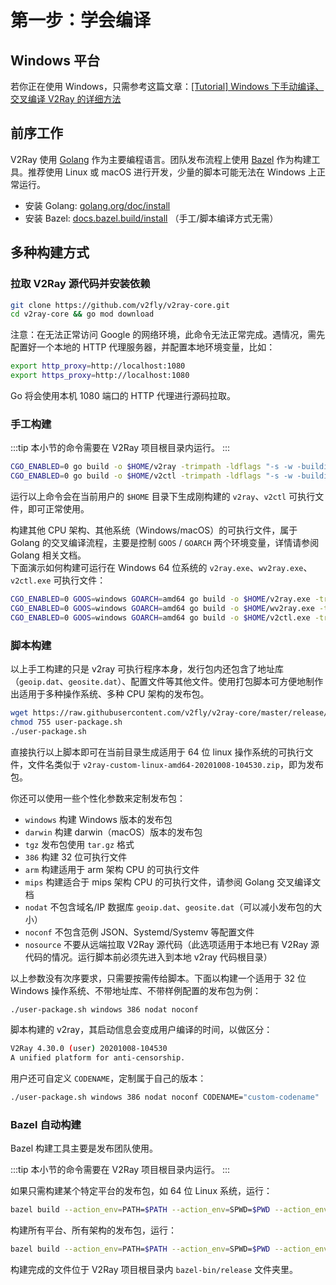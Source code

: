 # 第一步：学会编译

## Windows 平台

若你正在使用 Windows，只需参考这篇文章：[[Tutorial] Windows 下手动编译、交叉编译 V2Ray 的详细方法](https://github.com/v2ray/discussion/issues/756)

## 前序工作

V2Ray 使用 [Golang](https://golang.org/) 作为主要编程语言。团队发布流程上使用 [Bazel](https://bazel.build/) 作为构建工具。推荐使用 Linux 或 macOS 进行开发，少量的脚本可能无法在 Windows 上正常运行。

* 安装 Golang: [golang.org/doc/install](https://golang.org/doc/install)
* 安装 Bazel: [docs.bazel.build/install](https://docs.bazel.build/versions/master/install.html) （手工/脚本编译方式无需）

## 多种构建方式

### 拉取 V2Ray 源代码并安装依赖

```bash
git clone https://github.com/v2fly/v2ray-core.git
cd v2ray-core && go mod download
```

注意：在无法正常访问 Google 的网络环境，此命令无法正常完成。遇情况，需先配置好一个本地的 HTTP 代理服务器，并配置本地环境变量，比如：

```bash
export http_proxy=http://localhost:1080
export https_proxy=http://localhost:1080
```

Go 将会使用本机 1080 端口的 HTTP 代理进行源码拉取。

### 手工构建

:::tip
本小节的命令需要在 V2Ray 项目根目录内运行。
:::

```bash
CGO_ENABLED=0 go build -o $HOME/v2ray -trimpath -ldflags "-s -w -buildid=" ./main
CGO_ENABLED=0 go build -o $HOME/v2ctl -trimpath -ldflags "-s -w -buildid=" -tags confonly ./infra/control/main
```

运行以上命令会在当前用户的 `$HOME` 目录下生成刚构建的 `v2ray`、`v2ctl` 可执行文件，即可正常使用。

构建其他 CPU 架构、其他系统（Windows/macOS）的可执行文件，属于 Golang 的交叉编译流程，主要是控制 `GOOS` / `GOARCH` 两个环境变量，详情请参阅 Golang 相关文档。</br>
下面演示如何构建可运行在 Windows 64 位系统的 `v2ray.exe`、`wv2ray.exe`、`v2ctl.exe` 可执行文件：

```bash
CGO_ENABLED=0 GOOS=windows GOARCH=amd64 go build -o $HOME/v2ray.exe -trimpath -ldflags "-s -w -buildid=" ./main
CGO_ENABLED=0 GOOS=windows GOARCH=amd64 go build -o $HOME/wv2ray.exe -trimpath -ldflags "-s -w -H windowsgui -buildid=" ./main
CGO_ENABLED=0 GOOS=windows GOARCH=amd64 go build -o $HOME/v2ctl.exe -trimpath -ldflags "-s -w -buildid=" -tags confonly ./infra/control/main
```

### 脚本构建

以上手工构建的只是 v2ray 可执行程序本身，发行包内还包含了地址库（`geoip.dat`、`geosite.dat`）、配置文件等其他文件。使用打包脚本可方便地制作出适用于多种操作系统、多种 CPU 架构的发布包。

```bash
wget https://raw.githubusercontent.com/v2fly/v2ray-core/master/release/user-package.sh
chmod 755 user-package.sh
./user-package.sh
```

直接执行以上脚本即可在当前目录生成适用于 64 位 linux 操作系统的可执行文件，文件名类似于 `v2ray-custom-linux-amd64-20201008-104530.zip`，即为发布包。

你还可以使用一些个性化参数来定制发布包：

* `windows` 构建 Windows 版本的发布包
* `darwin` 构建 darwin（macOS）版本的发布包
* `tgz` 发布包使用 `tar.gz` 格式
* `386` 构建 32 位可执行文件
* `arm` 构建适用于 arm 架构 CPU 的可执行文件
* `mips` 构建适合于 mips 架构 CPU 的可执行文件，请参阅 Golang 交叉编译文档
* `nodat` 不包含域名/IP 数据库 `geoip.dat`、`geosite.dat`（可以减小发布包的大小）
* `noconf` 不包含范例 JSON、Systemd/Systemv 等配置文件
* `nosource` 不要从远端拉取 V2Ray 源代码（此选项适用于本地已有 V2Ray 源代码的情况。运行脚本前必须先进入到本地 v2ray 代码根目录）

以上参数没有次序要求，只需要按需传给脚本。下面以构建一个适用于 32 位 Windows 操作系统、不带地址库、不带样例配置的发布包为例：

```bash
./user-package.sh windows 386 nodat noconf
```

脚本构建的 v2ray，其启动信息会变成用户编译的时间，以做区分：

```bash
V2Ray 4.30.0 (user) 20201008-104530
A unified platform for anti-censorship.
```

用户还可自定义 `CODENAME`，定制属于自己的版本：

```bash
./user-package.sh windows 386 nodat noconf CODENAME="custom-codename"
```

### Bazel 自动构建

Bazel 构建工具主要是发布团队使用。

:::tip
本小节的命令需要在 V2Ray 项目根目录内运行。
:::

如果只需构建某个特定平台的发布包，如 64 位 Linux 系统，运行：

```bash
bazel build --action_env=PATH=$PATH --action_env=SPWD=$PWD --action_env=GOPATH=$(go env GOPATH) --action_env=GOCACHE=$(go env GOCACHE) --spawn_strategy local //release:v2ray_linux_amd64_package
```

构建所有平台、所有架构的发布包，运行：

```bash
bazel build --action_env=PATH=$PATH --action_env=SPWD=$PWD --action_env=GOPATH=$(go env GOPATH) --action_env=GOCACHE=$(go env GOCACHE) --spawn_strategy local //release:all
```

构建完成的文件位于 V2Ray 项目根目录内 `bazel-bin/release` 文件夹里。
